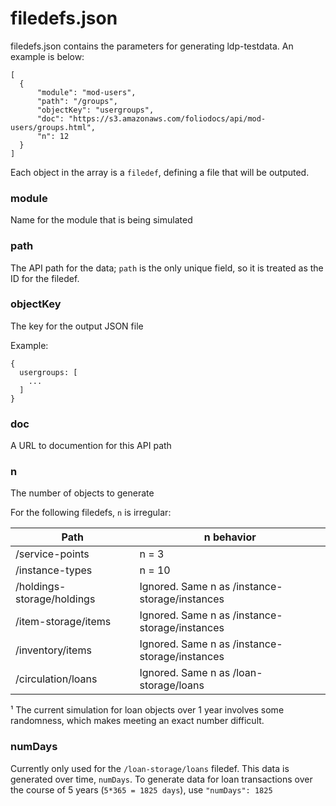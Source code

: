 # filedefs.json

filedefs.json contains the parameters for generating ldp-testdata. An example is below:

```
[
  {
      "module": "mod-users",
      "path": "/groups",
      "objectKey": "usergroups",
      "doc": "https://s3.amazonaws.com/foliodocs/api/mod-users/groups.html",
      "n": 12
  }
]
```

Each object in the array is a `filedef`, defining a file that will be outputed. 

### module

Name for the module that is being simulated

### path

The API path for the data; `path` is the only unique field, so it is treated as the ID for the filedef.

### objectKey

The key for the output JSON file

Example:

```
{
  usergroups: [
    ...
  ]
}
```

### doc

A URL to documention for this API path

### n

The number of objects to generate

For the following filedefs, `n` is irregular:

| Path                       | n behavior                                     |
|----------------------------|------------------------------------------------|
| /service-points            | n = 3                                          |
| /instance-types            | n = 10                                         |
| /holdings-storage/holdings | Ignored. Same n as /instance-storage/instances |
| /item-storage/items        | Ignored. Same n as /instance-storage/instances |
| /inventory/items           | Ignored. Same n as /instance-storage/instances |
| /circulation/loans         | Ignored. Same n as /loan-storage/loans         |

¹ The current simulation for loan objects over 1 year involves some randomness, which makes meeting an exact number difficult.

### numDays

Currently only used for the `/loan-storage/loans` filedef. This data is generated over time, `numDays`. To generate data for loan transactions over the course of 5 years (`5*365 = 1825 days`), use `"numDays": 1825` 
